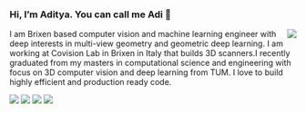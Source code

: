 ### Hi, I’m Aditya. You can call me Adi 👋
<a href="#">
<img align="right" src="https://github-readme-stats.vercel.app/api?username=Aditya-tumcse&show_icons=true&hide_border=false&icon_color=586069&hide=contribs">
</a>
I am Brixen based computer vision and machine learning engineer with deep interests in multi-view geometry and geometric deep learning. I am working at Covision Lab in Brixen in Italy that builds 3D scanners.I recently graduated from my masters in computational science and engineering with focus on 3D computer vision and deep learning from TUM. I love to build highly efficient and production ready code.


![](https://img.shields.io/badge/-PyTorch-e34f26?style=flat-square&logo=PyTorch&logoColor=fff)
![](https://img.shields.io/badge/-Python-333?style=flat-square&logo=Python&logoColor=fff)
![](https://img.shields.io/badge/-C/C++-333?style=flat-square&logo=C&logoColor=fff)
![](https://img.shields.io/badge/-Docker-333?style=flat-square&logo=Docker&logoColor=fff)

